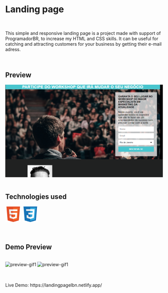 <h1>Landing page</h1>
<br>
<p>This simple and responsive landing page is a project made with support of ProgramadorBR, to increase my HTML and CSS skills. It can be useful for catching and attracting customers for your business by getting their e-mail adress.</p>
<br>
<h2>Preview</h2>
<img src="./images/preview.png" alt="preview-img" width="498px" height="292px">
<br>
<div style="display: inline_block"><br>
  <h2>Technologies used</h2>
  <img alt="HTML-icon" height="50" width="50" src="https://raw.githubusercontent.com/devicons/devicon/master/icons/html5/html5-original.svg"> 
  <img alt="CSS-icon" height="50" width="50" src="https://raw.githubusercontent.com/devicons/devicon/master/icons/css3/css3-original.svg">
</div>
<br>
<div style="display: inline_block"><br>
  <h2>Demo Preview</h2><br>
  <img width="448px" height="320" src="./images/preview-gif-1.gif" alt="preview-gif1">
  <img width="448px" height="320" src="./images/preview-gif-2.gif" alt="preview-gif1">
  <br>
</div>
<br><br>
<p>Live Demo: https://landingpagelbn.netlify.app/</p>
